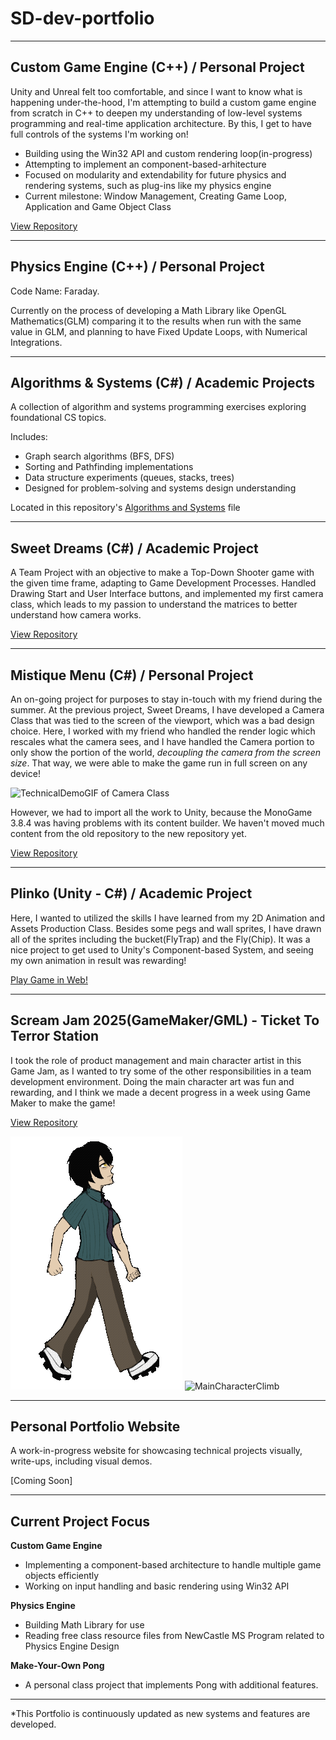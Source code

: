 # SD-dev-portfolio
---

## Custom Game Engine (C++) / Personal Project
Unity and Unreal felt too comfortable, and since I want to know what is happening under-the-hood, I'm attempting to build a custom game engine from scratch in C++ to deepen my understanding of low-level systems programming and real-time application architecture. By this, I get to have full controls of the systems I'm working on!

- Building using the Win32 API and custom rendering loop(in-progress)
- Attempting to implement an component-based-arhitecture
- Focused on modularity and extendability for future physics and rendering systems, such as plug-ins like my physics engine
- Current milestone: Window Management, Creating Game Loop, Application and Game Object Class

[View Repository](https://github.com/SD0249/Demon-Engine)

---

## Physics Engine (C++) / Personal Project
Code Name: Faraday. 

Currently on the process of developing a Math Library like OpenGL Mathematics(GLM) comparing it to the results when run with the same value in GLM, and planning to have Fixed Update Loops, with Numerical Integrations. 

---

## Algorithms & Systems (C#) / Academic Projects
A collection of algorithm and systems programming exercises exploring foundational CS topics.

Includes:
- Graph search algorithms (BFS, DFS)
- Sorting and Pathfinding implementations
- Data structure experiments (queues, stacks, trees)
- Designed for problem-solving and systems design understanding

Located in this repository's [Algorithms and Systems](AlgorithmsAndSystems) file

---

## Sweet Dreams (C#) / Academic Project
A Team Project with an objective to make a Top-Down Shooter game with the given time frame, adapting to Game Development Processes. Handled Drawing Start and User Interface buttons, and implemented my first camera class, which leads to my passion to understand the matrices to better understand how camera works.

[View Repository](https://github.com/SD0249/Sweet-Dreams_SugarRush)

---

## Mistique Menu (C#) / Personal Project
An on-going project for purposes to stay in-touch with my friend during the summer. At the previous project, Sweet Dreams, I have developed a Camera Class that was tied to the screen of the viewport, which was a bad design choice. Here, I worked with my friend who handled the render logic which rescales what the camera sees, and I have handled the Camera portion to only show the portion of the world, *decoupling the camera from the screen size*. That way, we were able to make the game run in full screen on any device!

![TechnicalDemoGIF of Camera Class](src/ScrollZoomCamera.gif)

However, we had to import all the work to Unity, because the MonoGame 3.8.4 was having problems with its content builder. We haven't moved much content from the old repository to the new repository yet.

[View Repository](https://github.com/SD0249/MysticMenu)

---

## Plinko (Unity - C#) / Academic Project
Here, I wanted to utilized the skills I have learned from my 2D Animation and Assets Production Class. Besides some pegs and wall sprites, I have drawn all of the sprites including the bucket(FlyTrap) and the Fly(Chip). It was a nice project to get used to Unity's Component-based System, and seeing my own animation in result was rewarding!

[Play Game in Web!](https://igme-202-2251.github.io/202-work-SD0249/Project_01/)

---

## Scream Jam 2025(GameMaker/GML) - Ticket To Terror Station
I took the role of product management and main character artist in this Game Jam, as I wanted to try some of the other responsibilities in a team development environment. Doing the main character art was fun and rewarding, and I think we made a decent progress in a week using Game Maker to make the game!

[View Repository](https://github.com/SD0249/Ticket-To-Terror-Station/tree/New-Branch)

![MainCharacterWalk](src/WalkGIF.gif)
![MainCharacterClimb](src/Climb.gif)

---

## Personal Portfolio Website
A work-in-progress website for showcasing technical projects visually, write-ups, including visual demos.

[Coming Soon]

---

## Current Project Focus

**Custom Game Engine**
- Implementing a component-based architecture to handle multiple game objects efficiently
- Working on input handling and basic rendering using Win32 API

**Physics Engine**
- Building Math Library for use
- Reading free class resource files from NewCastle MS Program related to Physics Engine Design

**Make-Your-Own Pong**
- A personal class project that implements Pong with additional features.

---

*This Portfolio is continuously updated as new systems and features are developed.

